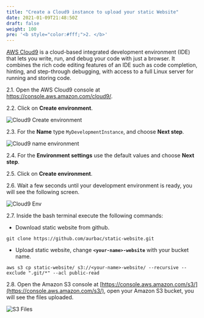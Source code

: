 ```yaml
---
title: "Create a Cloud9 instance to upload your static Website"
date: 2021-01-09T21:48:50Z
draft: false
weight: 100
pre: '<b style="color:#fff;">2. </b>'
---
```

[AWS Cloud9](https://aws.amazon.com/cloud9/) is a cloud-based integrated development environment (IDE) that lets you write, run, and debug your code with just a browser. It combines the rich code editing features of an IDE such as code completion, hinting, and step-through debugging, with access to a full Linux server for running and storing code.

2.1\. Open the AWS Cloud9 console at https://console.aws.amazon.com/cloud9/.

2.2\. Click on **Create environment**.

![Cloud9 Create environment](../images/cloud9-create.png)

2.3\. For the **Name** type `MyDevelopmentInstance`, and choose **Next step**.

![Cloud9 name environment](../images/cloud9-name.png)

2.4\. For the **Environment settings** use the default values and choose **Next step**.

2.5\. Click on **Create environment**.

2.6\. Wait a few seconds until your development environment is ready, you will see the following screen.

![Cloud9 Env](../images/cloud9-env.png)

2.7\. Inside the bash terminal execute the following commands:

* Download static website from github.
```console
git clone https://github.com/aurbac/static-website.git
```
* Upload static website, change **`<your-name>-website`** with your bucket name.
```console
aws s3 cp static-website/ s3://<your-name>-website/ --recursive --exclude ".git/*" --acl public-read
```

2.8\. Open the Amazon S3 console at [https://console.aws.amazon.com/s3/](https://console.aws.amazon.com/s3/), open your Amazon S3 bucket, you will see the files uploaded.

![S3 Files](../images/s3-files.png)
